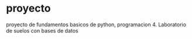 # proyecto
proyecto de fundamentos basicos de python, programacion 4. Laboratorio de suelos con bases de datos
